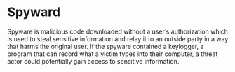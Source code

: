 # Spyward
Spyware is malicious code downloaded without a user’s authorization which is used to steal sensitive information and relay it to an outside party in a way that harms the original user. If the spyware contained a keylogger, a program that can record what a victim types into their computer, a threat actor could potentially gain access to sensitive information.